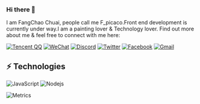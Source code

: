 ### Hi there 👋
I am FangChao Chuai, people call me F_picaco.Front end development is currently under way.I am a painting lover & Technology lover. Find out more about me & feel free to connect with me here:


[![Tencent QQ](https://img.shields.io/badge/-Fpicacho-0153DA?style=flat-square&logo=Tencent%20QQ&logoColor=white&link=https://www.qq.com/)](https://www.qq.com/)
[![WeChat](https://img.shields.io/badge/-Fpicacho-07C160?style=flat-square&logo=WeChat&logoColor=white&link=https://www.qq.com/)](https://www.qq.com/)
[![Discord](https://img.shields.io/badge/-Fpicacho-5865F2?style=flat-square&logo=Discord&logoColor=white&link=https://www.qq.com/)](https://www.qq.com/)
[![Twitter](https://img.shields.io/badge/-Fpicacho-1DA1F2?style=flat-square&logo=Twitter&logoColor=white&link=https://www.qq.com/)](https://www.qq.com/)
[![Facebook](https://img.shields.io/badge/-Fpicacho-1877F2?style=flat-square&logo=Facebook&logoColor=white&link=https://www.qq.com/)](https://www.qq.com/)
[![Gmail](https://img.shields.io/badge/-fpicachodl@gmail.com-EA4335?style=flat-square&logo=Gmail&logoColor=white&link=https://www.qq.com/)](https://www.qq.com/)

## ⚡ Technologies
![JavaScript](https://img.shields.io/badge/-JavaScript-black?style=flat-square&logo=javascript)
![Nodejs](https://img.shields.io/badge/-Nodejs-black?style=flat-square&logo=Node.js)

![Metrics](https://metrics.lecoq.io/PicachoChina?template=classic&languages=1&introduction=1&achievements=1&languages.limit=8&languages.sections=most-used&languages.colors=github&languages.threshold=0%25&languages.indepth=false&languages.analysis.timeout=15&languages.categories=markup%2C%20programming&languages.recent.categories=markup%2C%20programming&languages.recent.load=300&languages.recent.days=14&introduction.title=true&achievements.threshold=C&achievements.secrets=true&achievements.display=detailed&achievements.limit=0&config.timezone=Asia%2FShanghai)
